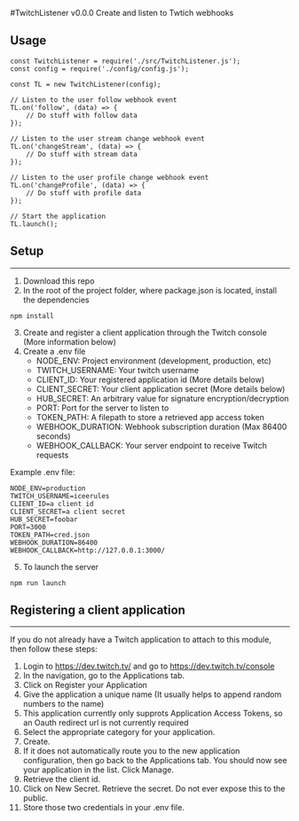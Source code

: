 #TwitchListener v0.0.0
Create and listen to Twtich webhooks
## Usage
```
const TwitchListener = require('./src/TwitchListener.js');
const config = require('./config/config.js');

const TL = new TwitchListener(config);

// Listen to the user follow webhook event
TL.on('follow', (data) => {
    // Do stuff with follow data
});

// Listen to the user stream change webhook event
TL.on('changeStream', (data) => {
    // Do stuff with stream data
});

// Listen to the user profile change webhook event
TL.on('changeProfile', (data) => {
    // Do stuff with profile data
});

// Start the application
TL.launch();
```
## Setup
---
1. Download this repo
2. In the root of the project folder, where package.json is located, install the dependencies
```
npm install
```
3. Create and register a client application through the Twitch console (More information below)
4. Create a .env file
    - NODE_ENV: Project environment (development, production, etc)
    - TWITCH_USERNAME: Your twitch username
    - CLIENT_ID: Your registered application id (More details below)
    - CLIENT_SECRET: Your client application secret (More details below)
    - HUB_SECRET: An arbitrary value for signature encryption/decryption
    - PORT: Port for the server to listen to
    - TOKEN_PATH: A filepath to store a retrieved app access token
    - WEBHOOK_DURATION: Webhook subscription duration (Max 86400 seconds)
    - WEBHOOK_CALLBACK: Your server endpoint to receive Twitch requests

Example .env file:
```
NODE_ENV=production
TWITCH_USERNAME=iceerules
CLIENT_ID=a client id
CLIENT_SECRET=a client secret
HUB_SECRET=foobar
PORT=3000
TOKEN_PATH=cred.json
WEBHOOK_DURATION=86400
WEBHOOK_CALLBACK=http://127.0.0.1:3000/
```
5. To launch the server
```
npm run launch
```
## Registering a client application
---
If you do not already have a Twitch application to attach to this module, then follow these steps:
1. Login to https://dev.twitch.tv/ and go to https://dev.twitch.tv/console
2. In the navigation, go to the Applications tab.
3. Click on Register your Application
4. Give the application a unique name (It usually helps to append random numbers to the name)
5. This application currently only supprots Application Access Tokens, so an Oauth redirect url is not currently required
6. Select the appropriate category for your application.
7. Create.
8. If it does not automatically route you to the new application configuration, then go back to the Applications tab. You should now see your application in the list. Click Manage.
9. Retrieve the client id.
10. Click on New Secret. Retrieve the secret. Do not ever expose this to the public.
11. Store those two credentials in your .env file.
